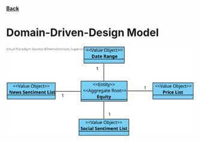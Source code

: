 #### [Back](../Home.md)

# Domain-Driven-Design Model

![Domain_Driven_Design](Domain-Driven-Design.svg)